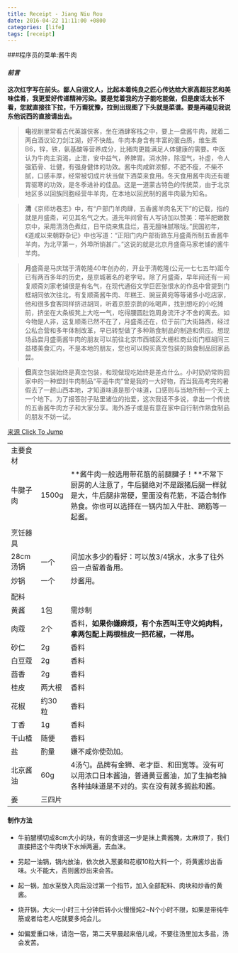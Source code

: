 ```yaml
---
title: Receipt - Jiang Niu Rou
date: 2016-04-22 11:11:00 +0800
categories: [life]
tags: [receipt]
---
```


###程序员的菜单:酱牛肉

#### *前言*

**这次红字写在前头。鄙人自诩文人，比起本着纯良之匠心传达给大家高超技艺和美味佳肴，我更爱好传递精神污染。要是觉着我的方子能吃能做，但是废话太长不看，您就直接往下拉，千万甭犹豫，拉到出现图了下头就是菜谱。要是再碰见我说东他说西的直接请出去。**



> **电**视剧里常看古代英雄侠客，坐在酒肆客栈之中，要上一盘酱牛肉，就着二两白酒议论刀剑江湖，好不快哉。牛肉本身含有丰富的蛋白质，维生素B6，锌，铁，氨基酸等营养成分，比猪肉更能满足人体健康的需要。中医认为牛肉主消渴，止泄，安中益气，养脾胃。消水肿，除湿气，补虚，令人强筋骨、壮健，有强身健体的功效。酱牛肉咸鲜浓郁，不肥不瘦，不柴不腻，口感丰厚，经常被切成片状当做下酒菜来食用。冬天食用酱牛肉还有暖胃驱寒的功效，是冬季进补的佳品。这是一道蒙古特色的传统菜，由于北京地区多以回族同胞经营牛羊肉，在本地以回民制的酱牛肉最为知名。



> **清**《京师坊巷志》中，有“户部门羊肉肆，五香酱羊肉名天下”的记载，指的就是月盛斋，可见其名气之大。道光年间曾有人写诗加以赞美：喂羊肥嫩数京中，采用清汤色煮红，日午烧来焦且烂，喜无膻味腻喉咙。”民国初年，《道咸以来朝野杂记》中也写道：“正阳门内户部街路东月盛斋所制五香酱牛羊肉，为北平第一，外埠所销甚广。”这说的就是北京月盛斋马家老铺的酱牛羊肉。



> **月**盛斋是马庆瑞于清乾隆40年创办的，开业于清乾隆(公元一七七五年)距今已有两百多年的历史，是京城著名的老字号。除了月盛斋，早年间还有一间复顺斋刘家老铺很是有名气，在现代通俗文学巨匠张恨水的作品中曾提到门框胡同依次往北，有复顺斋酱牛肉、年糕王、豌豆黄宛等等诸多小吃店家，他和很多食客同样挤进胡同，听着京腔京韵的吆喝声，找到想吃的小吃摊前，挤坐在大条板凳上大吃一气，吃得腰圆肚饱周身流汗才不舍的离去。如今物是人非，这复顺斋已然不在了，月盛斋还在，位于前门大街路西，经过公私合营和多年体制改革，早已转型做了多种熟食制品的制造和供应。想现场品尝月盛斋酱牛肉的朋友可以前往北京市西城区大栅栏商业街门框胡同三益楼美食汇内，不是本地的朋友，您也可以购买真空包装的熟食制品回家品尝。



> **但**真空包装始终是真空包装，和现做现吃始终是差点什么。小时奶奶常购回家中的一种塑封牛肉制品“平遥牛肉”曾是我的一大好物，而当我高考完的暑假去了一趟山西本地，才知道味道是那个味道，口感则与当地所制一个天上一个地下。为了报答肘子贴里诸位的抬爱，这次我话不多说，拿出一个传统的五香酱牛肉方子和大家分享。海外游子或是有意在家中自行制作熟食制品的朋友不妨一试。

[来源 Click To Jump](http://bbs.nga.cn/read.php?&tid=9210107)



|        |       |                                          |
| ------ | ----- | ---------------------------------------- |
| 主要食材   |       |                                          |
| 牛腱子肉   | 1500g | **酱牛肉一般选用带花筋的前腿腱子！**不常下厨房的人注意了，牛后腿绝对不是跟猪后腿一样就是大，牛后腿非常硬，里面没有花筋，不适合制作熟食。你也可以选择在一锅内加入牛肚、蹄筋等一起酱。 |
|        |       |                                          |
| 烹饪器具   |       |                                          |
| 28cm汤锅 | 一个    | 问加水多少的看好：可以放3/4锅水，水多了往外舀一点留着备用。          |
| 炒锅     | 一个    | 炒酱用。                                     |
|        |       |                                          |
| 配料     |       |                                          |
| 黄酱     | 1包    | 需炒制                                      |
| 肉蔻     | 2个    | 香料，**如果你嫌麻烦，有个东西叫王守义炖肉料，拿两包配上两根桂皮一把花椒，一样用。** |
| 砂仁     | 2g    | 香料                                       |
| 白豆蔻    | 2g    | 香料                                       |
| 茴香     | 2g    | 香料                                       |
| 桂皮     | 两大根   | 香料                                       |
| 花椒     | 约30粒  | 香料                                       |
| 丁香     | 1g    | 香料                                       |
| 干山楂    | 随便    | 香料                                       |
| 盐      | 酌量    | 嫌不咸你使劲加。                                 |
| 北京酱油   | 60g   | 4汤勺。品牌有金狮、老才臣、和田宽等。没有可以用浓口日本酱油，普通黄豆酱油，加了生抽老抽各种抽味道是不对的。实在没有就多搁盐和酱。 |
| 姜      | 三四片   |                                          |



#### 制作方法

* 牛前腱横切成8cm大小的块，有的食谱这一步是抹上黄酱腌，太麻烦了，我们直接把这个牛肉块下水焯两遍，去血沫。


* 另起一油锅，锅内放油，依次放入葱姜和花椒10粒大料一个，将黄酱炒出香味。火不能大，否则酱炒出来会苦。

+ 起一锅，加水至放入肉后没过第一个指节，加入全部配料、肉块和炒香的黄酱。

- 烧开锅，大火一小时三十分钟后转小火慢慢炖2~N个小时不限，如果是带纯牛筋或者给老人吃就要多炖会儿。

* 如偏爱重口味，请泡一宿，第二天早晨起来倍儿咸，不要往汤里加太多盐，汤会发苦。

